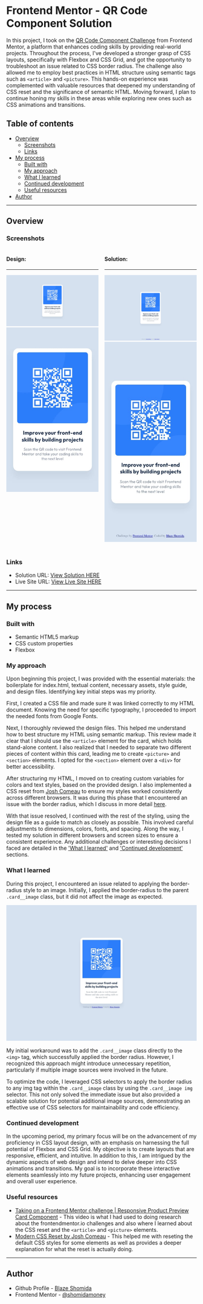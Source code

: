 # Frontend Mentor - QR Code Component Solution <!-- omit from toc -->

In this project, I took on the [QR Code Component Challenge](https://www.frontendmentor.io/challenges/qr-code-component-iux_sIO_H) from Frontend Mentor, a platform that enhances coding skills by providing real-world projects. Throughout the process, I've developed a stronger grasp of CSS layouts, specifically with Flexbox and CSS Grid, and got the opportunity to troubleshoot an issue related to CSS border radius. The challenge also allowed me to employ best practices in HTML structure using semantic tags such as `<article>` and `<picture>`. This hands-on experience was complemented with valuable resources that deepened my understanding of CSS reset and the significance of semantic HTML. Moving forward, I plan to continue honing my skills in these areas while exploring new ones such as CSS animations and transitions.

## Table of contents <!-- omit from toc -->

- [Overview](#overview)
  - [Screenshots](#screenshots)
  - [Links](#links)
- [My process](#my-process)
  - [Built with](#built-with)
  - [My approach](#my-approach)
  - [What I learned](#what-i-learned)
  - [Continued development](#continued-development)
  - [Useful resources](#useful-resources)
- [Author](#author)

***

## Overview

### Screenshots

<!-- #### **Design:**
![](design/desktop-design.jpg)
![](design/mobile-design.jpg)

#### **Solution:**
![](screenshots/final-desktop.jpeg)
![](screenshots/final-mobile.jpeg) -->

<section style="display: grid; grid-template-columns: 1fr 1fr; gap: 1rem;">
  <section style="height: 100%">
    <h4 style="font-weight: bold">Design:</h4>
    <hr>
    <img src="./design/desktop-design.jpg">
    <img src="./design/mobile-design.jpg">
  </section>
  <section style="height: 100%">
    <h4 style="font-weight: bold">Solution:</h4>
    <hr>
    <img src="./screenshots/final-desktop.jpeg">
    <img src="./screenshots/final-mobile.jpeg">
  </section>
</section>

<br>

### Links

- Solution URL: [View Solution HERE](https://www.frontendmentor.io/solutions/qr-code-component-using-flexbox-and-figma-GJgGmLZk3u)
- Live Site URL: [View Live Site HERE](https://blazeshomida.github.io/QR-Code-Component/)

***

## My process

### Built with

- Semantic HTML5 markup
- CSS custom properties
- Flexbox

### My approach


Upon beginning this project, I was provided with the essential materials: the boilerplate for index.html, textual content, necessary assets, style guide, and design files. Identifying key initial steps was my priority.

First, I created a CSS file and made sure it was linked correctly to my HTML document. Knowing the need for specific typography, I proceeded to import the needed fonts from Google Fonts.

Next, I thoroughly reviewed the design files. This helped me understand how to best structure my HTML using semantic markup. This review made it clear that I should use the `<article>` element for the card, which holds stand-alone content. I also realized that I needed to separate two different pieces of content within this card, leading me to create `<picture>` and `<section>` elements. I opted for the `<section>` element over a `<div>` for better accessibility.

After structuring my HTML, I moved on to creating custom variables for colors and text styles, based on the provided design. I also implemented a CSS reset from [Josh Comeau](https://www.joshwcomeau.com/css/custom-css-reset/) to ensure my styles worked consistently across different browsers. It was during this phase that I encountered an issue with the border radius, which I discuss in more detail [here](#what-i-learned).

With that issue resolved, I continued with the rest of the styling, using the design file as a guide to match as closely as possible. This involved careful adjustments to dimensions, colors, fonts, and spacing. Along the way, I tested my solution in different browsers and screen sizes to ensure a consistent experience. Any additional challenges or interesting decisions I faced are detailed in the ['What I learned'](#what-i-learned) and ['Continued development'](#continued-development) sections.

### What I learned

During this project, I encountered an issue related to applying the border-radius style to an image. Initially, I applied the border-radius to the parent `.card__image` class, but it did not affect the image as expected.

![](screenshots/border-radius-issue.jpeg)

My initial workaround was to add the `.card__image` class directly to the `<img>` tag, which successfully applied the border radius. However, I recognized this approach might introduce unnecessary repetition, particularly if multiple image sources were involved in the future.

To optimize the code, I leveraged CSS selectors to apply the border radius to any img tag within the `.card__image` class by using the `.card__image img` selector. This not only solved the immediate issue but also provided a scalable solution for potential additional image sources, demonstrating an effective use of CSS selectors for maintainability and code efficiency.

### Continued development

In the upcoming period, my primary focus will be on the advancement of my proficiency in CSS layout design, with an emphasis on harnessing the full potential of Flexbox and CSS Grid. My objective is to create layouts that are responsive, efficient, and intuitive. In addition to this, I am intrigued by the dynamic aspects of web design and intend to delve deeper into CSS animations and transitions. My goal is to incorporate these interactive elements seamlessly into my future projects, enhancing user engagement and overall user experience.

### Useful resources

- [Taking on a Frontend Mentor challenge | Responsive Product Preview Card Component](https://youtu.be/B2WL6KkqhLQ) - This video is what I had used to doing research about the frontendmentor.io challenges and also where I learned about the CSS reset and the `<article>` and `<picture>` elements.
- [Modern CSS Reset by Josh Comeau](https://www.joshwcomeau.com/css/custom-css-reset/) - This helped me with reseting the default CSS styles for some elements as well as provides a deeper explanation for what the reset is actually doing.

***

## Author

- Github Profile - [Blaze Shomida](https://github.com/shomidamoney)
- Frontend Mentor - [@shomidamoney](https://www.frontendmentor.io/profile/shomidamoney)
